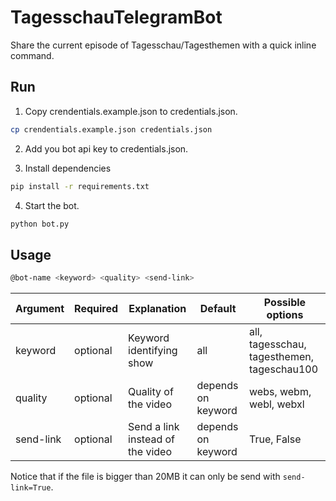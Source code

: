 # TagesschauTelegramBot
Share the current episode of Tagesschau/Tagesthemen with a quick inline command.

## Run

1. Copy crendentials.example.json to credentials.json.
```bash
cp crendentials.example.json credentials.json
```

2. Add you bot api key to credentials.json.

3. Install dependencies
```bash
pip install -r requirements.txt
```

4. Start the bot.
```bash
python bot.py
```


## Usage

```bash
@bot-name <keyword> <quality> <send-link>
```

|Argument     |Required|Explanation                          |Default           |Possible options                          |
|-------------|--------|-------------------------------------|------------------|------------------------------------------|
|keyword      |optional|Keyword identifying show             |all               |all, tagesschau, tagesthemen, tageschau100|
|quality      |optional|Quality of the video                 |depends on keyword|webs, webm, webl, webxl                   |
|send-link    |optional|Send a link instead of the video     |depends on keyword|True, False                               |


Notice that if the file is bigger than 20MB it can only be send with `send-link=True`.